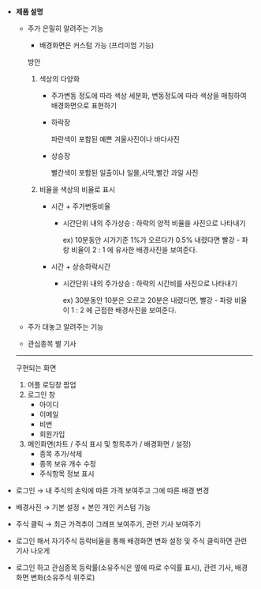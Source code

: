 - **제품 설명**
    - 주가 은밀히 알려주는 기능
        - 배경화면은 커스텀 가능 (프리미엄 기능)
        
        방안
        
        1. 색상의 다양화
            - 주가변동 정도에 따라 색상 세분화, 변동정도에 따라 색상을 매칭하여 배경화면으로 표현하기
            - 하락장
                
                파란색이 포함된 예쁜 겨울사진이나 바다사진
                
            - 상승장
                
                빨간색이 포함된 일출이나 일몰,사막,빨간 과일 사진
                
        2. 비율을 색상의 비율로 표시
            - 시간 + 주가변동비율
                - 시간단위 내의 주가상승 : 하락의 양적 비율을 사진으로 나타내기
                    
                    ex) 10분동안 시가기준 1%가 오르다가 0.5% 내렸다면 빨강 - 파랑 비율이 2 : 1 에 유사한 배경사진을 보여준다.
                    
            - 시간 + 상승하락시간
                - 시간단위 내의 주가상승 : 하락의 시간비를 사진으로 나타내기
                    
                    ex) 30분동안 10분은 오르고 20분은 내렸다면, 빨강 - 파랑 비율이 1 : 2 에 근접한 배경사진을 보여준다.
                    
    - 주가 대놓고 알려주는 기능
    - 관심종목 별 기사
    
    ---
    
    구현되는 화면
    
    1. 어플 로딩창 팝업
    2. 로그인 창
        - 아이디
        - 이메일
        - 비번
        - 회원가입
    3. 메인화면(차트 / 주식 표시 및 항목추가 / 배경화면 / 설정)
        - 종목 추가/삭제
        - 종목 보유 개수 수정
        - 주식항목 정보 표시
    
- 로그인 → 내 주식의 손익에 따른 가격 보여주고 그에 따른 배경 변경
- 배경사진 → 기본 설정 + 본인 개인 커스텀 가능
- 주식 클릭 → 최근 가격추이 그래프 보여주기, 관련 기사 보여주기

- 로그인 해서 자기주식 등락비율을 통해 배경화면 변화 설정 및  주식 클릭하면 관련기사 나오게

- 로그인 하고 관심종목 등락률(소유주식은 옆에 따로 수익률 표시), 관련 기사, 배경화면 변화(소유주식 위주로)
